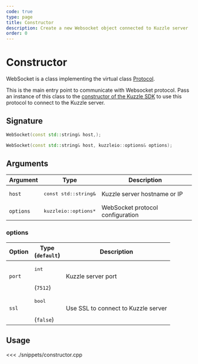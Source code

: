 ```yaml
---
code: true
type: page
title: Constructor
description: Create a new Websocket object connected to Kuzzle server
order: 0
---
```


# Constructor

WebSocket is a class implementing the virtual class [Protocol](/sdk/cpp/1/virtual-classes/protocol).

This is the main entry point to communicate with Websocket protocol.
Pass an instance of this class to the [constructor of the Kuzzle SDK](/sdk/cpp/1/core-classes/kuzzle) to use this protocol to connect to the Kuzzle server.

## Signature

```cpp
WebSocket(const std::string& host,);

WebSocket(const std::string& host, kuzzleio::options& options);
```

## Arguments

| Argument  | Type                           | Description                      |
| --------- | ------------------------------ | -------------------------------- |
| `host`    | <pre>const std::string&</pre>  | Kuzzle server hostname or IP     |
| `options` | <pre>kuzzleio::options\*</pre> | WebSocket protocol configuration |

### options

| Option | Type<br/>(`default`)          | Description                         |
| ------ | ----------------------------- | ----------------------------------- |
| `port` | <pre>int</pre><br/>(`7512`)   | Kuzzle server port                  |
| `ssl`  | <pre>bool</pre><br/>(`false`) | Use SSL to connect to Kuzzle server |

## Usage

<<< ./snippets/constructor.cpp
